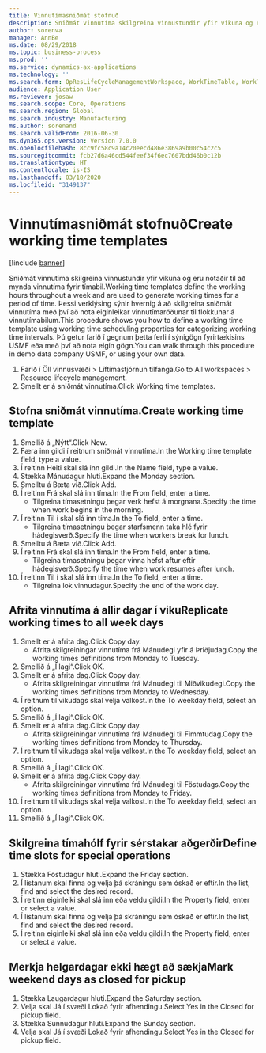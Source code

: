 ```yaml
---
title: Vinnutímasniðmát stofnuð
description: Sniðmát vinnutíma skilgreina vinnustundir yfir vikuna og eru notaðir til að mynda vinnutíma fyrir tímabil.
author: sorenva
manager: AnnBe
ms.date: 08/29/2018
ms.topic: business-process
ms.prod: ''
ms.service: dynamics-ax-applications
ms.technology: ''
ms.search.form: OpResLifeCycleManagementWorkspace, WorkTimeTable, WorkTimeCopyDayDialog
audience: Application User
ms.reviewer: josaw
ms.search.scope: Core, Operations
ms.search.region: Global
ms.search.industry: Manufacturing
ms.author: sorenand
ms.search.validFrom: 2016-06-30
ms.dyn365.ops.version: Version 7.0.0
ms.openlocfilehash: 8cc9fc58c9a14c20eecd486e3869a9b00c54c2c5
ms.sourcegitcommit: fcb27d6a46cd544feef34f6ec7607bdd46b0c12b
ms.translationtype: HT
ms.contentlocale: is-IS
ms.lasthandoff: 03/18/2020
ms.locfileid: "3149137"
---
```

# <a name="create-working-time-templates"></a><span data-ttu-id="37062-103">Vinnutímasniðmát stofnuð</span><span class="sxs-lookup"><span data-stu-id="37062-103">Create working time templates</span></span>

[!include [banner](../../includes/banner.md)]

<span data-ttu-id="37062-104">Sniðmát vinnutíma skilgreina vinnustundir yfir vikuna og eru notaðir til að mynda vinnutíma fyrir tímabil.</span><span class="sxs-lookup"><span data-stu-id="37062-104">Working time templates define the working hours throughout a week and are used to generate working times for a period of time.</span></span> <span data-ttu-id="37062-105">Þessi verklýsing sýnir hvernig á að skilgreina sniðmát vinnutíma með því að nota eiginleikar vinnutímaröðunar til flokkunar á vinnutímabilum.</span><span class="sxs-lookup"><span data-stu-id="37062-105">This procedure shows you how to define a working time template using working time scheduling properties for categorizing working time intervals.</span></span> <span data-ttu-id="37062-106">Þú getur farið í gegnum þetta ferli í sýnigögn fyrirtækisins USMF eða með því að nota eigin gögn.</span><span class="sxs-lookup"><span data-stu-id="37062-106">You can walk through this procedure in demo data company USMF, or using your own data.</span></span>

1. <span data-ttu-id="37062-107">Farið í Öll vinnusvæði > Líftímastjórnun tilfanga.</span><span class="sxs-lookup"><span data-stu-id="37062-107">Go to All workspaces > Resource lifecycle management.</span></span>
2. <span data-ttu-id="37062-108">Smellt er á sniðmát vinnutíma.</span><span class="sxs-lookup"><span data-stu-id="37062-108">Click Working time templates.</span></span>

## <a name="create-working-time-template"></a><span data-ttu-id="37062-109">Stofna sniðmát vinnutíma.</span><span class="sxs-lookup"><span data-stu-id="37062-109">Create working time template</span></span>
1. <span data-ttu-id="37062-110">Smellið á „Nýtt“.</span><span class="sxs-lookup"><span data-stu-id="37062-110">Click New.</span></span>
2. <span data-ttu-id="37062-111">Færa inn gildi í reitnum sniðmát vinnutíma.</span><span class="sxs-lookup"><span data-stu-id="37062-111">In the Working time template field, type a value.</span></span>
3. <span data-ttu-id="37062-112">Í reitinn Heiti skal slá inn gildi.</span><span class="sxs-lookup"><span data-stu-id="37062-112">In the Name field, type a value.</span></span>
4. <span data-ttu-id="37062-113">Stækka Mánudagur hluti.</span><span class="sxs-lookup"><span data-stu-id="37062-113">Expand the Monday section.</span></span>
5. <span data-ttu-id="37062-114">Smelltu á Bæta við.</span><span class="sxs-lookup"><span data-stu-id="37062-114">Click Add.</span></span>
6. <span data-ttu-id="37062-115">Í reitinn Frá skal slá inn tíma.</span><span class="sxs-lookup"><span data-stu-id="37062-115">In the From field, enter a time.</span></span>
    * <span data-ttu-id="37062-116">Tilgreina tímasetningu þegar verk hefst á morgnana.</span><span class="sxs-lookup"><span data-stu-id="37062-116">Specify the time when work begins in the morning.</span></span>  
7. <span data-ttu-id="37062-117">Í reitinn Til í skal slá inn tíma.</span><span class="sxs-lookup"><span data-stu-id="37062-117">In the To field, enter a time.</span></span>
    * <span data-ttu-id="37062-118">Tilgreina tímasetningu þegar starfsmenn taka hlé fyrir hádegisverð.</span><span class="sxs-lookup"><span data-stu-id="37062-118">Specify the time when workers break for lunch.</span></span>  
8. <span data-ttu-id="37062-119">Smelltu á Bæta við.</span><span class="sxs-lookup"><span data-stu-id="37062-119">Click Add.</span></span>
9. <span data-ttu-id="37062-120">Í reitinn Frá skal slá inn tíma.</span><span class="sxs-lookup"><span data-stu-id="37062-120">In the From field, enter a time.</span></span>
    * <span data-ttu-id="37062-121">Tilgreina tímasetningu þegar vinna hefst aftur eftir hádegisverð.</span><span class="sxs-lookup"><span data-stu-id="37062-121">Specify the time when work resumes after lunch.</span></span>  
10. <span data-ttu-id="37062-122">Í reitinn Til í skal slá inn tíma.</span><span class="sxs-lookup"><span data-stu-id="37062-122">In the To field, enter a time.</span></span>
    * <span data-ttu-id="37062-123">Tilgreina lok vinnudagur.</span><span class="sxs-lookup"><span data-stu-id="37062-123">Specify the end of the work day.</span></span>  

## <a name="replicate-working-times-to-all-week-days"></a><span data-ttu-id="37062-124">Afrita vinnutíma á allir dagar í viku</span><span class="sxs-lookup"><span data-stu-id="37062-124">Replicate working times to all week days</span></span>
1. <span data-ttu-id="37062-125">Smellt er á afrita dag.</span><span class="sxs-lookup"><span data-stu-id="37062-125">Click Copy day.</span></span>
    * <span data-ttu-id="37062-126">Afrita skilgreiningar vinnutíma frá Mánudegi yfir á Þriðjudag.</span><span class="sxs-lookup"><span data-stu-id="37062-126">Copy the working times definitions from Monday to Tuesday.</span></span>  
2. <span data-ttu-id="37062-127">Smellið á „Í lagi“.</span><span class="sxs-lookup"><span data-stu-id="37062-127">Click OK.</span></span>
3. <span data-ttu-id="37062-128">Smellt er á afrita dag.</span><span class="sxs-lookup"><span data-stu-id="37062-128">Click Copy day.</span></span>
    * <span data-ttu-id="37062-129">Afrita skilgreiningar vinnutíma frá Mánudegi til Miðvikudegi.</span><span class="sxs-lookup"><span data-stu-id="37062-129">Copy the working times definitions from Monday to Wednesday.</span></span>  
4. <span data-ttu-id="37062-130">Í reitnum til vikudags skal velja valkost.</span><span class="sxs-lookup"><span data-stu-id="37062-130">In the To weekday field, select an option.</span></span>
5. <span data-ttu-id="37062-131">Smellið á „Í lagi“.</span><span class="sxs-lookup"><span data-stu-id="37062-131">Click OK.</span></span>
6. <span data-ttu-id="37062-132">Smellt er á afrita dag.</span><span class="sxs-lookup"><span data-stu-id="37062-132">Click Copy day.</span></span>
    * <span data-ttu-id="37062-133">Afrita skilgreiningar vinnutíma frá Mánudegi til Fimmtudag.</span><span class="sxs-lookup"><span data-stu-id="37062-133">Copy the working times definitions from Monday to Thursday.</span></span>  
7. <span data-ttu-id="37062-134">Í reitnum til vikudags skal velja valkost.</span><span class="sxs-lookup"><span data-stu-id="37062-134">In the To weekday field, select an option.</span></span>
8. <span data-ttu-id="37062-135">Smellið á „Í lagi“.</span><span class="sxs-lookup"><span data-stu-id="37062-135">Click OK.</span></span>
9. <span data-ttu-id="37062-136">Smellt er á afrita dag.</span><span class="sxs-lookup"><span data-stu-id="37062-136">Click Copy day.</span></span>
    * <span data-ttu-id="37062-137">Afrita skilgreiningar vinnutíma frá Mánudegi til Föstudags.</span><span class="sxs-lookup"><span data-stu-id="37062-137">Copy the working times definitions from Monday to Friday.</span></span>  
10. <span data-ttu-id="37062-138">Í reitnum til vikudags skal velja valkost.</span><span class="sxs-lookup"><span data-stu-id="37062-138">In the To weekday field, select an option.</span></span>
11. <span data-ttu-id="37062-139">Smellið á „Í lagi“.</span><span class="sxs-lookup"><span data-stu-id="37062-139">Click OK.</span></span>

## <a name="define-time-slots-for-special-operations"></a><span data-ttu-id="37062-140">Skilgreina tímahólf fyrir sérstakar aðgerðir</span><span class="sxs-lookup"><span data-stu-id="37062-140">Define time slots for special operations</span></span>
1. <span data-ttu-id="37062-141">Stækka Föstudagur hluti.</span><span class="sxs-lookup"><span data-stu-id="37062-141">Expand the Friday section.</span></span>
2. <span data-ttu-id="37062-142">Í listanum skal finna og velja þá skráningu sem óskað er eftir.</span><span class="sxs-lookup"><span data-stu-id="37062-142">In the list, find and select the desired record.</span></span>
3. <span data-ttu-id="37062-143">Í reitinn eiginleiki skal slá inn eða veldu gildi.</span><span class="sxs-lookup"><span data-stu-id="37062-143">In the Property field, enter or select a value.</span></span>
4. <span data-ttu-id="37062-144">Í listanum skal finna og velja þá skráningu sem óskað er eftir.</span><span class="sxs-lookup"><span data-stu-id="37062-144">In the list, find and select the desired record.</span></span>
5. <span data-ttu-id="37062-145">Í reitinn eiginleiki skal slá inn eða veldu gildi.</span><span class="sxs-lookup"><span data-stu-id="37062-145">In the Property field, enter or select a value.</span></span>

## <a name="mark-weekend-days-as-closed-for-pickup"></a><span data-ttu-id="37062-146">Merkja helgardagar ekki hægt að sækja</span><span class="sxs-lookup"><span data-stu-id="37062-146">Mark weekend days as closed for pickup</span></span>
1. <span data-ttu-id="37062-147">Stækka Laugardagur hluti.</span><span class="sxs-lookup"><span data-stu-id="37062-147">Expand the Saturday section.</span></span>
2. <span data-ttu-id="37062-148">Velja skal Já í svæði Lokað fyrir afhendingu.</span><span class="sxs-lookup"><span data-stu-id="37062-148">Select Yes in the Closed for pickup field.</span></span>
3. <span data-ttu-id="37062-149">Stækka Sunnudagur hluti.</span><span class="sxs-lookup"><span data-stu-id="37062-149">Expand the Sunday section.</span></span>
4. <span data-ttu-id="37062-150">Velja skal Já í svæði Lokað fyrir afhendingu.</span><span class="sxs-lookup"><span data-stu-id="37062-150">Select Yes in the Closed for pickup field.</span></span>


